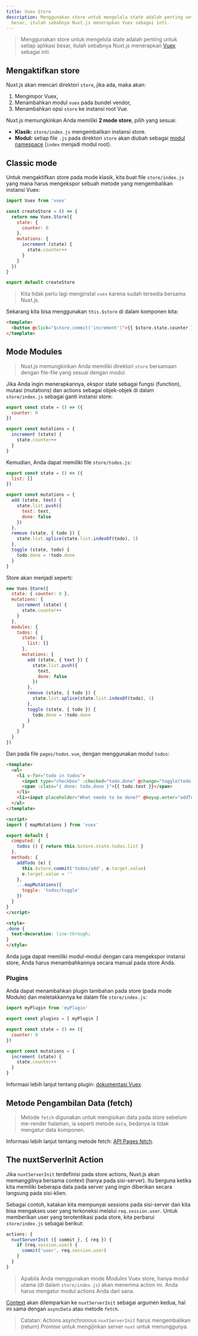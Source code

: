 ```yaml
---
title: Vuex Store
description: Menggunakan store untuk mengelola state adalah penting untuk setiap aplikasi
  besar, itulah sebabnya Nuxt.js menerapkan Vuex sebagai inti.
---
```


> Menggunakan store untuk mengelola state adalah penting untuk setiap aplikasi besar, itulah sebabnya Nuxt.js menerapkan [Vuex](https://vuex.vuejs.org/en/) sebagai inti.

## Mengaktifkan store 

Nuxt.js akan mencari direktori `store`, jika ada, maka akan:

1. Mengimpor Vuex,
2. Menambahkan modul `vuex` pada bundel vendor,
3. Menambahkan opsi `store` ke instansi root Vue.

Nuxt.js memungkinkan Anda memiliki **2 mode store**, pilih yang sesuai:

- **Klasik:** `store/index.js` mengembalikan instansi store.
- **Modul:** setiap file `.js` pada direktori `store` akan diubah sebagai [modul namespace](http://vuex.vuejs.org/en/modules.html) (`index` menjadi modul root).

## Classic mode

Untuk mengaktifkan store pada mode klasik, kita buat file `store/index.js` yang mana harus mengekspor sebuah metode yang mengembalikan instansi Vuex:

```js
import Vuex from 'vuex'

const createStore = () => {
  return new Vuex.Store({
    state: {
      counter: 0
    },
    mutations: {
      increment (state) {
        state.counter++
      }
    }
  })
}

export default createStore
```

> Kita tidak perlu lagi menginstal `vuex` karena sudah tersedia bersama Nuxt.js.

Sekarang kita bisa menggunakan `this.$store` di dalam komponen kita:

```html
<template>
  <button @click="$store.commit('increment')">{{ $store.state.counter }}</button>
</template>
```

## Mode Modules

> Nuxt.js memungkinkan Anda memiliki direktori `store` bersamaan dengan file-file yang sesuai dengan modul.

Jika Anda ingin menerapkannya, ekspor state sebagai fungsi (function), mutasi (mutations) dan actions sebagai objek-objek di dalam `store/index.js` sebagai ganti instansi store:

```js
export const state = () => ({
  counter: 0
})

export const mutations = {
  increment (state) {
    state.counter++
  }
}
```

Kemudian, Anda dapat memiliki file `store/todos.js`:

```js
export const state = () => ({
  list: []
})

export const mutations = {
  add (state, text) {
    state.list.push({
      text: text,
      done: false
    })
  },
  remove (state, { todo }) {
    state.list.splice(state.list.indexOf(todo), 1)
  },
  toggle (state, todo) {
    todo.done = !todo.done
  }
}
```

Store akan menjadi seperti:

```js
new Vuex.Store({
  state: { counter: 0 },
  mutations: {
    increment (state) {
      state.counter++
    }
  },
  modules: {
    todos: {
      state: {
        list: []
      },
      mutations: {
        add (state, { text }) {
          state.list.push({
            text,
            done: false
          })
        },
        remove (state, { todo }) {
          state.list.splice(state.list.indexOf(todo), 1)
        },
        toggle (state, { todo }) {
          todo.done = !todo.done
        }
      }
    }
  }
})
```

Dan pada file `pages/todos.vue`, dengan menggunakan modul `todos`:

```html
<template>
  <ul>
    <li v-for="todo in todos">
      <input type="checkbox" :checked="todo.done" @change="toggle(todo)">
      <span :class="{ done: todo.done }">{{ todo.text }}</span>
    </li>
    <li><input placeholder="What needs to be done?" @keyup.enter="addTodo"></li>
  </ul>
</template>

<script>
import { mapMutations } from 'vuex'

export default {
  computed: {
    todos () { return this.$store.state.todos.list }
  },
  methods: {
    addTodo (e) {
      this.$store.commit('todos/add', e.target.value)
      e.target.value = ''
    },
    ...mapMutations({
      toggle: 'todos/toggle'
    })
  }
}
</script>

<style>
.done {
  text-decoration: line-through;
}
</style>
```

<div class="Alert">Anda juga dapat memiliki modul-modul dengan cara mengekspor instansi store, Anda harus menambahkannya secara manual pada store Anda.</div>

### Plugins

Anda dapat menambahkan plugin tambahan pada store (pada mode Module) dan meletakkannya ke dalam file `store/index.js`:

```js
import myPlugin from 'myPlugin'

export const plugins = [ myPlugin ]

export const state = () => ({
  counter: 0
})

export const mutations = {
  increment (state) {
    state.counter++
  }
}
```

Informasi lebih lanjut tentang plugin: [dokumentasi Vuex](https://vuex.vuejs.org/en/plugins.html).

## Metode Pengambilan Data (fetch)

> Metode `fetch` digunakan untuk mengisikan data pada store sebelum me-render halaman, ia seperti metode `data`, bedanya ia tidak mengatur data komponen.

Informasi lebih lanjut tentang metode fetch: [API Pages fetch](/api/pages-fetch).

## The nuxtServerInit Action

Jika `nuxtServerInit` terdefinisi pada store actions, Nuxt.js akan memanggilnya bersama context (hanya pada sisi-server). Itu berguna ketika kita memiliki beberapa data pada server yang ingin diberikan secara langsung pada sisi-klien.

Sebagai contoh, katakan kita mempunyai sessions pada sisi-server dan kita bisa mengakses user yang terkoneksi melalui `req.session.user`. Untuk memberikan user yang terotentikasi pada store, kita perbarui `store/index.js` sebagai berikut:

```js
actions: {
  nuxtServerInit ({ commit }, { req }) {
    if (req.session.user) {
      commit('user', req.session.user)
    }
  }
}
```

> Apabila Anda menggunakan mode *Modules* Vuex store, hanya modul utama (di dalam `store/index.js`) akan menerima action ini. Anda harus mengatur modul actions Anda dari sana.

[Context](/api/context) akan dilemparkan ke `nuxtServerInit` sebagai argumen kedua, hal ini sama dengan `asyncData` atau metode `fetch`.

> Catatan: Actions asynchronous `nuxtServerInit` harus mengembalikan (return) Promise untuk mengijinkan server `nuxt` untuk menunggunya.
